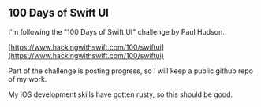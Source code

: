 ## 100 Days of Swift UI

I'm following the "100 Days of Swift UI" challenge by Paul Hudson.
   
[https://www.hackingwithswift.com/100/swiftui](https://www.hackingwithswift.com/100/swiftui)

Part of the challenge is posting progress, so I will keep a public github repo of my work.

My iOS development skills have gotten rusty, so this should be good.   
